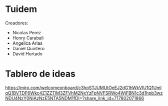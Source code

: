 # Tuidem

Creadores:

- Nicolas Perez
- Henry Carabali
- Angelica Arias
- Daniel Quintero
- David Hurtado

# Tablero de ideas

https://miro.com/welcomeonboard/c3hpSTJUMUtOeEJ2dG1hWkVIU1Q1UmlqQ1BVTDF6Wkc4Z1ZZTlM3ZFVhM2NxYzFpNVFSRWo4WjFBN1c3d1hpb3wzNDU4NzY0NjAzNzE5NTA5NDM1fDI=?share_link_id=717802071866
